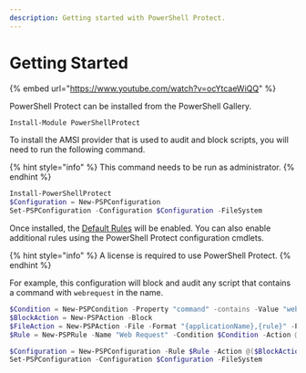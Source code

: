 ```yaml
---
description: Getting started with PowerShell Protect.
---
```


# Getting Started

{% embed url="https://www.youtube.com/watch?v=ocYtcaeWiQQ" %}

PowerShell Protect can be installed from the PowerShell Gallery.&#x20;

```powershell
Install-Module PowerShellProtect
```

To install the AMSI provider that is used to audit and block scripts, you will need to run the following command.&#x20;

{% hint style="info" %}
This command needs to be run as administrator.&#x20;
{% endhint %}

```powershell
Install-PowerShellProtect
$Configuration = New-PSPConfiguration 
Set-PSPConfiguration -Configuration $Configuration -FileSystem
```

Once installed, the [Default Rules](rules.md#default-rules) will be enabled. You can also enable additional rules using the PowerShell Protect configuration cmdlets.&#x20;

{% hint style="info" %}
A license is required to use PowerShell Protect.
{% endhint %}

For example, this configuration will block and audit any script that contains a command with `webrequest` in the name.&#x20;

```powershell
$Condition = New-PSPCondition -Property "command" -contains -Value "webrequest"
$BlockAction = New-PSPAction -Block
$FileAction = New-PSPAction -File -Format "{applicationName},{rule}" -Path "%temp%\audit.csv" -Name 'File'
$Rule = New-PSPRule -Name "Web Request" -Condition $Condition -Action @($BlockAction, $FileAction)

$Configuration = New-PSPConfiguration -Rule $Rule -Action @($BlockAction, $FileAction)
Set-PSPConfiguration -Configuration $Configuration -FileSystem
```
